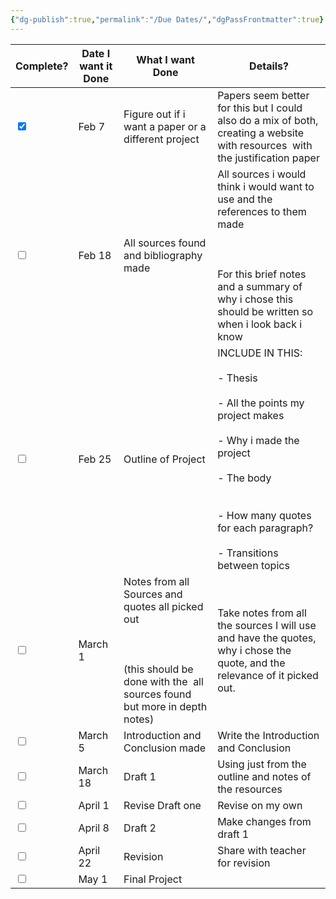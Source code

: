 ```yaml
---
{"dg-publish":true,"permalink":"/Due Dates/","dgPassFrontmatter":true}
---
```




| Complete?                                     | Date I want it Done | What I want Done                                                                                                                             | Details?                                                                                                                                                                                                                                |
| --------------------------------------------- | ------------------- | -------------------------------------------------------------------------------------------------------------------------------------------- | --------------------------------------------------------------------------------------------------------------------------------------------------------------------------------------------------------------------------------------- |
| <input type="checkbox" checked id="32ca0d">   | Feb 7               | Figure out if i want a paper or a different project                                                                                          | Papers seem better for this but I could also do a mix of both, creating a website with resources  with the justification paper                                                                                                          |
| <input type="checkbox" unchecked id="e6900d"> | Feb 18              | All sources found and bibliography made                                                                                                      | All sources i would think i would want to use and the references to them made<br><br>  <br><br>For this brief notes and a summary of why i chose this should be written so when i look back i know                                      |
| <input type="checkbox" unchecked id="e6900d"> | Feb 25              | Outline of Project                                                                                                                           | INCLUDE IN THIS: <br><br>- Thesis<br>    <br>- All the points my project makes <br>    <br>- Why i made the project<br>    <br>- The body <br>    <br><br>- How many quotes for each paragraph?<br>    <br>- Transitions between topics |
| <input type="checkbox" unchecked id="e6900d"> | March 1             | Notes from all Sources and quotes all picked out <br><br>  <br><br>(this should be done with the  all sources found but more in depth notes) | Take notes from all the sources I will use and have the quotes, why i chose the quote, and the relevance of it picked out.                                                                                                              |
| <input type="checkbox" unchecked id="e6900d"> | March 5             | Introduction and Conclusion made                                                                                                             | Write the Introduction and Conclusion                                                                                                                                                                                                   |
| <input type="checkbox" unchecked id="e6900d"> | March 18            | Draft 1                                                                                                                                      | Using just from the outline and notes of the resources                                                                                                                                                                                  |
| <input type="checkbox" unchecked id="e6900d"> | April 1             | Revise Draft one                                                                                                                             | Revise on my own                                                                                                                                                                                                                        |
| <input type="checkbox" unchecked id="e6900d"> | April 8             | Draft 2                                                                                                                                      | Make changes from draft 1                                                                                                                                                                                                               |
| <input type="checkbox" unchecked id="e6900d"> | April 22            | Revision                                                                                                                                     | Share with teacher for revision                                                                                                                                                                                                         |
| <input type="checkbox" unchecked id="e6900d"> | May 1               | Final Project                                                                                                                                |                                                                                                                                                                                                                                         |
